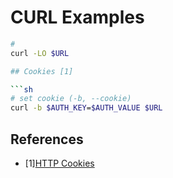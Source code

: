 # CURL Examples
```sh
# 
curl -LO $URL

## Cookies [1]

```sh
# set cookie (-b, --cookie)
curl -b $AUTH_KEY=$AUTH_VALUE $URL
```

## References

- [1][HTTP Cookies](https://curl.haxx.se/docs/http-cookies.html)

